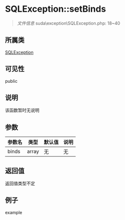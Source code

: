 # SQLException::setBinds



> *文件信息* suda\exception\SQLException.php: 18~40

## 所属类 

[SQLException](../SQLException.md)

## 可见性

 public 

## 说明

该函数暂时无说明


## 参数


| 参数名 | 类型 | 默认值 | 说明 |
|--------|-----|-------|-------|
| binds |  array | 无 | 无 |



## 返回值

返回值类型不定


## 例子

example
